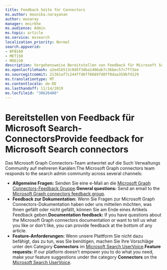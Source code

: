 ```yaml
---
title: Feedback Seite für Connectors
ms.author: mounika.narayanan
author: monaray
manager: mnirkhe
ms.audience: Admin
ms.topic: article
ms.service: mssearch
localization_priority: Normal
search.appverid:
- BFB160
- MET150
- MOE150
description: Vorgehensweise Bereitstellen von Feedback für Microsoft Search Connectors
ms.openlocfilehash: a2ed1b513c0d5f34ba1406ab7c36bec57c7ff3ee
ms.sourcegitcommit: 21361af7c244ffd6ff8689fd0ff0daa359bf4129
ms.translationtype: MT
ms.contentlocale: de-DE
ms.lasthandoff: 11/14/2019
ms.locfileid: "38626480"
---
```

# <a name="provide-feedback-for-microsoft-search-connectors"></a><span data-ttu-id="dd4c1-103">Bereitstellen von Feedback für Microsoft Search-Connectors</span><span class="sxs-lookup"><span data-stu-id="dd4c1-103">Provide feedback for Microsoft Search connectors</span></span>

<span data-ttu-id="dd4c1-104">Das Microsoft Graph Connectors-Team antwortet auf die Such Verwaltungs Community auf mehreren Kanälen:</span><span class="sxs-lookup"><span data-stu-id="dd4c1-104">The Microsoft Graph connectors team responds to the search admin community across several channels:</span></span>

* <span data-ttu-id="dd4c1-105">**Allgemeine Fragen:** Senden Sie eine e-Mail an die [Microsoft Graph Connectors-Feedback Gruppe](mailto:MicrosoftGraphConnectorsFeedback@service.microsoft.com).</span><span class="sxs-lookup"><span data-stu-id="dd4c1-105">**General questions:** Send an email to the [Microsoft Graph connectors feedback group](mailto:MicrosoftGraphConnectorsFeedback@service.microsoft.com).</span></span>
* <span data-ttu-id="dd4c1-106">**Feedback zur Dokumentation:** Wenn Sie Fragen zur Microsoft Graph Connectors-Dokumentation haben oder uns mitteilen möchten, was Ihnen gefällt oder nicht gefällt, können Sie am Ende eines Artikels Feedback geben.</span><span class="sxs-lookup"><span data-stu-id="dd4c1-106">**Documentation feedback:** If you have questions about the Microsoft Graph connectors documentation or want to tell us what you like or don't like, you can provide feedback at the bottom of any article.</span></span> 
* <span data-ttu-id="dd4c1-107">**Feature-Anforderungen:** Wenn unsere Plattform Sie nicht dazu befähigt, das zu tun, was Sie benötigen, machen Sie Ihre Vorschläge unter den Category **Connectors** im <a href="https://office365.uservoice.com/forums/925270-microsoft-search" target="_blank" data-linktype="external">Microsoft Search UserVoice</a>.</span><span class="sxs-lookup"><span data-stu-id="dd4c1-107">**Feature requests:** If our platform doesn't empower you to do what you need, make your feature suggestions under the category **Connectors** on the <a href="https://office365.uservoice.com/forums/925270-microsoft-search" target="_blank" data-linktype="external">Microsoft Search UserVoice</a>.</span></span>


